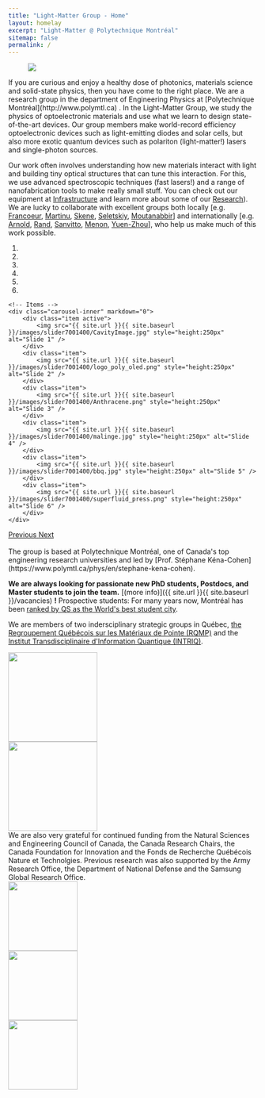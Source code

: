 ```yaml
---
title: "Light-Matter Group - Home"
layout: homelay
excerpt: "Light-Matter @ Polytechnique Montréal"
sitemap: false
permalink: /
---
```

<figure>
<img src="{{ site.url }}{{ site.baseurl }}/images/banner.jpg" class="center">
</figure>
If you are curious and enjoy a healthy dose of photonics, materials science and solid-state physics, then you have come to the right place. We are a research group in the department of Engineering Physics at [Polytechnique Montréal](http://www.polymtl.ca) . In the Light-Matter Group, we study the physics of optoelectronic materials and use what we learn to design state-of-the-art devices. Our group members make world-record efficiency optoelectronic devices such as light-emitting diodes and solar cells, but also more exotic quantum devices such as polariton (light-matter!) lasers and single-photon sources.

Our work often involves understanding how new materials interact with light and building tiny optical structures that can tune this interaction. For this, we use advanced spectroscopic techniques (fast lasers!) and a range of nanofabrication tools to make really small stuff. You can check out our equipment at [Infrastructure](infrastructure) and learn more about some of our [Research](research)). We are lucky to collaborate with excellent groups both locally [e.g. [Francoeur](https://www.polymtl.ca/expertises/en/francoeur-sebastien), [Martinu](https://www.polymtl.ca/larfis/), [Skene](http://www.mapageweb.umontreal.ca/skenew/), [Seletskiy](https://femtoq.science), [Moutanabbir](https://www.polymtl.ca/nhl/en)] and internationally [e.g. [Arnold](https://arnold.engr.wisc.edu/about.html), [Rand](http://faculty.ee.princeton.edu/brand/), [Sanvitto](https://polaritonics.nanotec.cnr.it), [Menon](http://lanmp.org), [Yuen-Zhou](http://yuenzhougroup.ucsd.edu)], who help us make much of this work possible.

<div markdown="0" id="carousel" class="carousel slide" data-ride="carousel" data-interval="4000" data-pause="hover" >
    <!-- Menu -->
    <ol class="carousel-indicators">
        <li data-target="#carousel" data-slide-to="0" class="active"></li>
        <li data-target="#carousel" data-slide-to="1"></li>
        <li data-target="#carousel" data-slide-to="2"></li>
        <li data-target="#carousel" data-slide-to="3"></li>
        <li data-target="#carousel" data-slide-to="4"></li>
        <li data-target="#carousel" data-slide-to="5"></li>
    </ol>

    <!-- Items -->
    <div class="carousel-inner" markdown="0">
        <div class="item active">        
            <img src="{{ site.url }}{{ site.baseurl }}/images/slider7001400/CavityImage.jpg" style="height:250px" alt="Slide 1" />
        </div>
        <div class="item">
            <img src="{{ site.url }}{{ site.baseurl }}/images/slider7001400/logo_poly_oled.png" style="height:250px" alt="Slide 2" />
        </div>
        <div class="item">
            <img src="{{ site.url }}{{ site.baseurl }}/images/slider7001400/Anthracene.png" style="height:250px" alt="Slide 3" />
        </div>
        <div class="item">
            <img src="{{ site.url }}{{ site.baseurl }}/images/slider7001400/malinge.jpg" style="height:250px" alt="Slide 4" />
        </div>
        <div class="item">
            <img src="{{ site.url }}{{ site.baseurl }}/images/slider7001400/bbq.jpg" style="height:250px" alt="Slide 5" />
        </div>
        <div class="item">
            <img src="{{ site.url }}{{ site.baseurl }}/images/slider7001400/superfluid_press.png" style="height:250px" alt="Slide 6" />
        </div>
    </div>
  <a class="left carousel-control" href="#carousel" role="button" data-slide="prev">
    <span class="glyphicon glyphicon-chevron-left" aria-hidden="true"></span>
    <span class="sr-only">Previous</span>
  </a>
  <a class="right carousel-control" href="#carousel" role="button" data-slide="next">
    <span class="glyphicon glyphicon-chevron-right" aria-hidden="true"></span>
    <span class="sr-only">Next</span>
  </a>
</div>
<br />
The group is based at Polytechnique Montréal, one of Canada's top engineering research universities and led by [Prof. Stéphane Kéna-Cohen](https://www.polymtl.ca/phys/en/stephane-kena-cohen).

 **We are always looking for passionate new PhD students, Postdocs, and Master students to join the team.** [(more info)]({{ site.url }}{{ site.baseurl }}/vacancies) **!** Prospective students: For many years now, Montréal has been [ranked by QS as the World's best student city](https://www.topuniversities.com/student-info/university-news/montreal-named-worlds-best-student-city).

We are members of two indersciplinary strategic groups in Québec, [the Regroupement Québécois sur les Matériaux de Pointe (RQMP)](https://www.rqmp.ca) and the [Institut Transdisciplinaire d'Information Quantique (INTRIQ)](https://www.intriq.org).
<div class="row">
   <div class="col-sm-6">
   <img src="{{ site.url }}{{ site.baseurl }}/images/logopic/rqmp.png" style="width: 180px">
   </div>
   <div class="col-sm-6">
   <img src="{{ site.url }}{{ site.baseurl }}/images/logopic/intriq.png" style="width: 180px">
   </div>
</div>
We are also very grateful for continued funding from the Natural Sciences and Engineering Council of Canada, the Canada Research Chairs, the Canada Foundation for Innovation and the Fonds de Recherche Québécois Nature et Technolgies. Previous research was also supported by the Army Research Office, the Department of National Defense and the Samsung Global Research Office.
<div class="row">
  <div class="col-sm-4">
  <img src="{{ site.url }}{{ site.baseurl }}/images/logopic/CFI-Logo.png" style="width: 140px">
  </div>
  <div class="col-sm-4">
  <img src="{{ site.url }}{{ site.baseurl }}/images/logopic/logoCrC.png" style="width: 140px">
  </div>
  <div class="col-sm-4">
  <img src="{{ site.url }}{{ site.baseurl }}/images/logopic/FRQNT_RGB(multimedia-transparent).png" style="width: 140px">
  </div>
</div>
